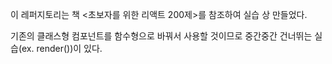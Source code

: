 
이 레퍼지토리는 책 <초보자를 위한 리액트 200제>를 참조하여 실습 상 만들었다.

기존의 클래스형 컴포넌트를 함수형으로 바꿔서 사용할 것이므로 중간중간 건너뛰는 실습(ex. render())이 있다.